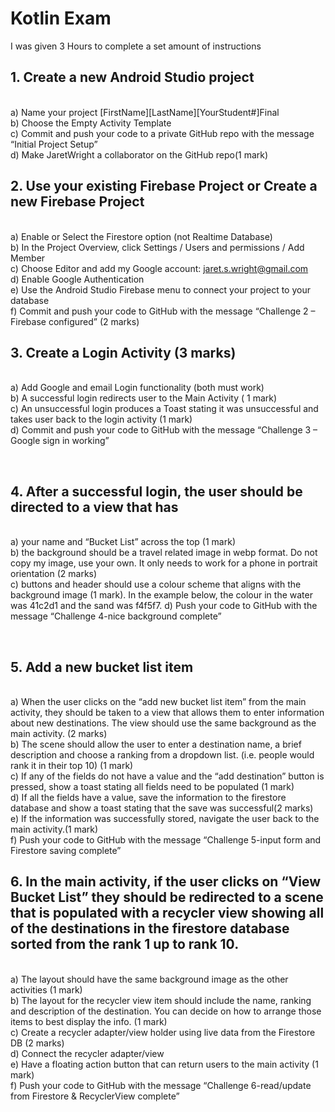 # Kotlin Exam
I was given 3 Hours to complete a set amount of instructions 

## 1.	Create a new Android Studio project 
<br>a)	Name your project [FirstName][LastName][YourStudent#]Final 
<br>b)	Choose the Empty Activity Template
<br>c)	Commit and push your code to a private GitHub repo with the message “Initial Project Setup” 
<br>d)	Make JaretWright a collaborator on the GitHub repo(1 mark)


## 2.	Use your existing Firebase Project or Create a new Firebase Project
<br>a)	Enable or Select the Firestore option (not Realtime Database)
<br>b)	In the Project Overview, click Settings / Users and permissions / Add Member
<br>c)	Choose Editor and add my Google account: jaret.s.wright@gmail.com
<br>d)	Enable Google Authentication
<br>e)	Use the Android Studio Firebase menu to connect your project to your database
<br>f)	Commit and push your code to GitHub with the message “Challenge 2 – Firebase configured” (2 marks)


## 3.	Create a Login Activity (3 marks)
<br>a)	Add Google and email Login functionality (both must work)
<br>b)	A successful login redirects user to the Main Activity ( 1 mark)
<br>c)	An unsuccessful login produces a Toast stating it was unsuccessful and takes user back to the login activity (1 mark)
<br>d)	Commit and push your code to GitHub with the message “Challenge 3 – Google sign in working”

 
## 4.	After a successful login, the user should be directed to a view that has
<br>a)	your name and “Bucket List” across the top (1 mark)
<br>b)	the background should be a travel related image in webp format.  Do not copy my image, use your own. It only needs to work for a phone in portrait orientation (2 marks)
<br>c)	buttons and header should use a colour scheme that aligns with the background image (1 mark). In the example below, the colour in the water was 41c2d1 and the sand was f4f5f7.
d)	Push your code to GitHub with the message “Challenge 4-nice background complete”
 
 
## 5.	Add a new bucket list item 
<br>a)	When the user clicks on the “add new bucket list item” from the main activity, they should be taken to a view that allows them to enter information about new destinations.  The view should use the same background as the main activity. (2 marks)
<br>b)	The scene should allow the user to enter a destination name, a brief description and choose a ranking from a dropdown list. (i.e. people would rank it in their top 10) (1 mark)
<br>c)	If any of the fields do not have a value and the “add destination” button is pressed, show a toast stating all fields need to be populated (1 mark)
<br>d)	If all the fields have a value, save the information to the firestore database and show a toast stating that the save was successful(2 marks)
<br>e)	If the information was successfully stored, navigate the user back to the main activity.(1 mark)
<br>f)	Push your code to GitHub with the message “Challenge 5-input form and Firestore saving complete”
 

## 6.	In the main activity, if the user clicks on “View Bucket List” they should be redirected to a scene that is populated with a recycler view showing all of the destinations in the firestore database sorted from the rank 1 up to rank 10.
<br>a)	The layout should have the same background image as the other activities (1 mark)
<br>b)	The layout for the recycler view item should include the name, ranking and description of the destination.  You can decide on how to arrange those items to best display the info. (1 mark)
<br>c)	Create a recycler adapter/view holder using live data from the Firestore DB (2 marks)
<br>d)	Connect the recycler adapter/view 
<br>e)	Have a floating action button that can return users to the main activity (1 mark)
<br>f)	Push your code to GitHub with the message “Challenge 6-read/update from Firestore & RecyclerView complete”
